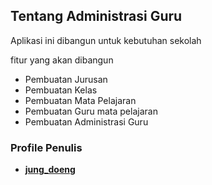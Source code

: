 

##  Tentang Administrasi Guru

Aplikasi ini dibangun untuk kebutuhan sekolah

fitur yang akan dibangun
- Pembuatan Jurusan
- Pembuatan Kelas
- Pembuatan Mata Pelajaran
- Pembuatan Guru mata pelajaran
- Pembuatan Administrasi Guru

### Profile Penulis

- **[jung_doeng](https://twitter.com/jung_doeng)**

